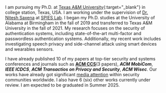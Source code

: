 I am pursuing my Ph.D. at [Texas A&M University](https://www.tamu.edu/index.html){:target="_blank"} in college station, Texas, USA. I am working under the supervision of [Dr. Nitesh Saxena](https://nsaxena.engr.tamu.edu) at [SPIES Lab](https://spies.engr.tamu.edu). ​I began my Ph.D. studies at the University of Alabama at Birmingham in the fall of 2019 and transferred to Texas A&M University in the fall of 2021. My research focuses on the security of authentication systems, including state-of-the-art multi-factor and passwordless authentication systems. Additionally, my recent work includes investigating speech privacy and side-channel attack using smart devices and wearables sensors.

I have already published 10 of my papers at top-tier security and systems conferences and journals such as <ins>**ACM CCS**</ins>(3 papers), _**ACM MobiCom**_, _**IEEE ICDCS**_, _**ACM Transactios on Privacy and Security**_, _**ACM Wisec**_. Our works have already got significant [media attention](https://tanvirmahdad.github.io/media/) within security communities worldwide. I also have 6 (six) other works currently under review. I am expected to be graduated in Summer 2025.